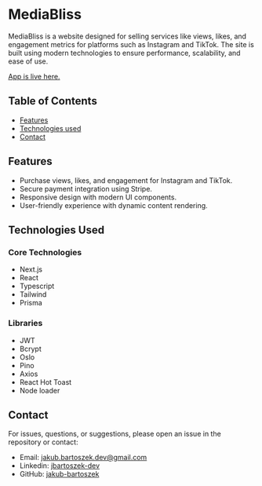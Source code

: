 # MediaBliss

MediaBliss is a website designed for selling services like views, likes, and engagement metrics for platforms such as Instagram and TikTok. The site is built using modern technologies to ensure performance, scalability, and ease of use.

[App is live here.](https://mediabliss.pl)

## Table of Contents

- [Features](#features)
- [Technologies used](#technologies-used)
- [Contact](#contact)

## Features

- Purchase views, likes, and engagement for Instagram and TikTok.
- Secure payment integration using Stripe.
- Responsive design with modern UI components.
- User-friendly experience with dynamic content rendering.

## Technologies Used

### Core Technologies

- Next.js
- React
- Typescript
- Tailwind
- Prisma

### Libraries

- JWT
- Bcrypt
- Oslo
- Pino
- Axios
- React Hot Toast
- Node loader

## Contact

For issues, questions, or suggestions, please open an issue in the repository or contact:

- Email: jakub.bartoszek.dev@gmail.com
- Linkedin: [jbartoszek-dev](https://www.linkedin.com/in/jbartoszek-dev)
- GitHub: [jakub-bartoszek](https://github.com/jakub-bartoszek)
